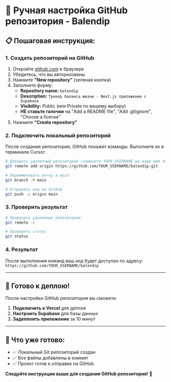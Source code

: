 # 🔗 Ручная настройка GitHub репозитория - Balendip

## 📋 **Пошаговая инструкция:**

### 1. **Создать репозиторий на GitHub**
1. Откройте [github.com](https://github.com) в браузере
2. Убедитесь, что вы авторизованы
3. Нажмите **"New repository"** (зеленая кнопка)
4. Заполните форму:
   - **Repository name:** `balendip`
   - **Description:** `Трекер баланса жизни - Next.js приложение с Supabase`
   - **Visibility:** Public (или Private по вашему выбору)
   - **НЕ ставьте галочки** на "Add a README file", "Add .gitignore", "Choose a license"
5. Нажмите **"Create repository"**

### 2. **Подключить локальный репозиторий**
После создания репозитория, GitHub покажет команды. Выполните их в терминале Cursor:

```bash
# Добавить удаленный репозиторий (замените YOUR_USERNAME на ваше имя пользователя)
git remote add origin https://github.com/YOUR_USERNAME/balendip.git

# Переименовать ветку в main
git branch -M main

# Отправить код на GitHub
git push -u origin main
```

### 3. **Проверить результат**
```bash
# Проверить удаленные репозитории
git remote -v

# Проверить статус
git status
```

### 4. **Результат**
После выполнения команд ваш код будет доступен по адресу:
`https://github.com/YOUR_USERNAME/balendip`

---

## 🚀 **Готово к деплою!**

После настройки GitHub репозитория вы сможете:
1. **Подключить к Vercel** для деплоя
2. **Настроить Supabase** для базы данных
3. **Задеплоить приложение** за 10 минут

---

## 📁 **Что уже готово:**
- ✅ Локальный Git репозиторий создан
- ✅ Все файлы добавлены в коммит
- ✅ Проект готов к отправке на GitHub

**Следуйте инструкции выше для создания GitHub репозитория!** 🚀
